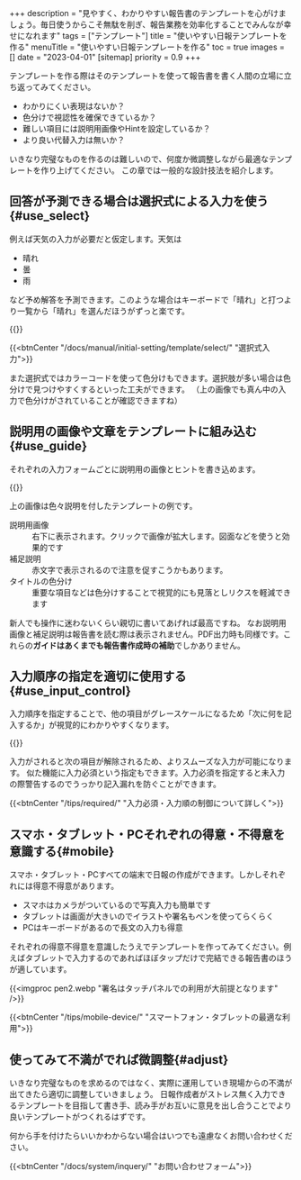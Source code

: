 +++
description = "見やすく、わかりやすい報告書のテンプレートを心がけましょう。毎日使うからこそ無駄を削ぎ、報告業務を効率化することでみんなが幸せになれます"
tags = ["テンプレート"]
title = "使いやすい日報テンプレートを作る"
menuTitle = "使いやすい日報テンプレートを作る"
toc = true
images = []
date = "2023-04-01"
[sitemap]
  priority = 0.9
+++

テンプレートを作る際はそのテンプレートを使って報告書を書く人間の立場に立ち返ってみてください。

- わかりにくい表現はないか？
- 色分けで視認性を確保できているか？
- 難しい項目には説明用画像やHintを設定しているか？
- より良い代替入力は無いか？

いきなり完璧なものを作るのは難しいので、何度か微調整しながら最適なテンプレートを作り上げてください。
この章では一般的な設計技法を紹介します。

## 回答が予測できる場合は選択式による入力を使う{#use_select}

例えば天気の入力が必要だと仮定します。天気は

- 晴れ
- 曇
- 雨

など予め解答を予測できます。このような場合はキーボードで「晴れ」と打つより一覧から「晴れ」を選んだほうがずっと楽です。

{{<icatch filename="select" msg="結果が同じなら楽な 入力の方が絶対良い" title="同じ設問で入力方法を3種類表示しました。それぞれメリット・デメリットがあります。" fontsize="30px" alice="shield">}}

{{<btnCenter "/docs/manual/initial-setting/template/select/" "選択式入力">}}

また選択式ではカラーコードを使って色分けもできます。選択肢が多い場合は色分けで見つけやすくするといった工夫ができます。
（上の画像でも真ん中の入力で色分けがされていることが確認できますね）

## 説明用の画像や文章をテンプレートに組み込む{#use_guide}

それぞれの入力フォームごとに説明用の画像とヒントを書き込めます。

{{<appscreen filename="report-guide-memo" title="表現が曖昧な項目ではメモや説明用画像を付けてスタッフが迷わないようにガイドする">}}

上の画像は色々説明を付したテンプレートの例です。

<dl class="basic">
<dt>説明用画像</dt>
<dd>右下に表示されます。クリックで画像が拡大します。図面などを使うと効果的です</dd>
<dt>補足説明</dt>
<dd>赤文字で表示されるので注意を促すこうかもあります。</dd>
<dt>タイトルの色分け</dt>
<dd>重要な項目などは色分けすることで視覚的にも見落としリクスを軽減できます</dd>
</dl>

新人でも操作に迷わないくらい親切に書いてあげれば最高ですね。
なお説明用画像と補足説明は報告書を読む際は表示されません。PDF出力時も同様です。これらの**ガイドはあくまでも報告書作成時の補助**でしかありません。

## 入力順序の指定を適切に使用する{#use_input_control}

入力順序を指定することで、他の項目がグレースケールになるため「次に何を記入するか」が視覚的にわかりやすくなります。

{{<icatch filename="input-order" msg="入力順を指定すれば 次の入力項目が明確" title="入力の必須が空欄の場合は日報が提出できません" fontsize="30px" alice="here">}}

入力がされると次の項目が解除されるため、よりスムーズな入力が可能になります。
似た機能に入力必須という指定もできます。入力必須を指定すると未入力の際警告するのでうっかり記入漏れを防ぐことができます。

{{<btnCenter "/tips/required/" "入力必須・入力順の制御について詳しく">}}

## スマホ・タブレット・PCそれぞれの得意・不得意を意識する{#mobile}

スマホ・タブレット・PCすべての端末で日報の作成ができます。しかしそれぞれには得意不得意があります。

- スマホはカメラがついているので写真入力も簡単です
- タブレットは画面が大きいのでイラストや署名もペンを使ってらくらく
- PCはキーボードがあるので長文の入力も得意

それぞれの得意不得意を意識したうえでテンプレートを作ってみてください。例えばタブレットで入力するのであればほぼタップだけで完結できる報告書のほうが適しています。

{{<imgproc pen2.webp "署名はタッチパネルでの利用が大前提となります" />}}

{{<btnCenter "/tips/mobile-device/" "スマートフォン・タブレットの最適な利用">}}

## 使ってみて不満がでれば微調整{#adjust}

いきなり完璧なものを求めるのではなく、実際に運用していき現場からの不満が出てきたら適切に調整していきましょう。
日報作成者がストレス無く入力できるテンプレートを目指して書き手、読み手がお互いに意見を出し合うことでより良いテンプレートがつくれるはずです。

何から手を付けたらいいかわからない場合はいつでも遠慮なくお問い合わせください。

{{<btnCenter "/docs/system/inquery/" "お問い合わせフォーム">}}
